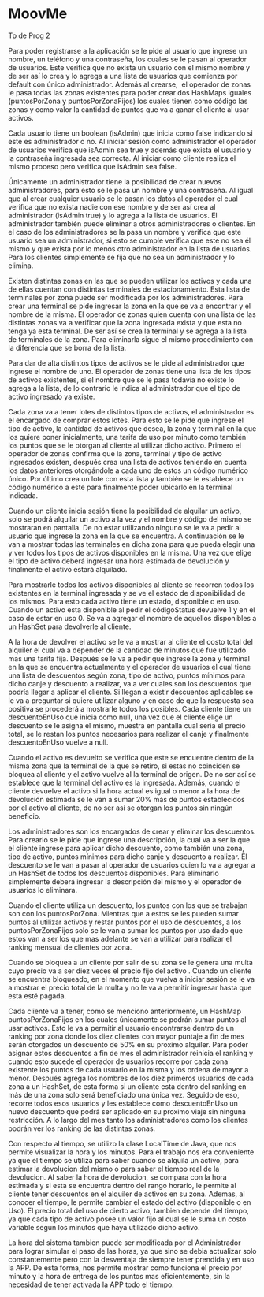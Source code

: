 # MoovMe
Tp de Prog 2

Para poder registrarse a la aplicación se le pide al usuario que ingrese un nombre, un teléfono y una contraseña, los cuales se le pasan al operador de usuarios. Este verifica que no exista un usuario con el mismo nombre y de ser así lo crea y lo agrega a una lista de usuarios que comienza por default con único administrador. Además al crearse,  el operador de zonas le pasa todas las zonas existentes para poder crear dos HashMaps  iguales (puntosPorZona y puntosPorZonaFijos) los cuales tienen como código las zonas y como valor la cantidad de puntos que va a ganar el cliente al usar activos.

Cada usuario tiene un boolean (isAdmin) que inicia como false indicando si este es administrador o no. Al iniciar sesión como administrador el operador de usuarios verifica que isAdmin sea true y además que exista el usuario y la contraseña ingresada sea correcta. Al iniciar como cliente realiza el mismo proceso pero verifica que isAdmin sea false.

Únicamente un administrador tiene la posibilidad de crear nuevos administradores, para esto se le pasa un nombre y una contraseña. Al igual que al crear cualquier usuario se le pasan los datos al operador el cual verifica que no exista nadie con ese nombre y de ser así crea al administrador (isAdmin true) y lo agrega a la lista de usuarios. El administrador también puede eliminar a otros administradores o clientes. En el caso de los administradores se la pasa un nombre y verifica que este usuario sea un administrador, si esto se cumple verifica que este no sea él mismo y que exista por lo menos otro administrador en la lista de usuarios. Para los clientes simplemente se fija que no sea un administrador y lo elimina.

Existen distintas zonas en las que se pueden utilizar los activos y cada una de ellas cuentan con distintas terminales de estacionamiento. Esta lista de terminales por zona puede ser modificada por los administradores. Para crear una terminal se pide ingresar la zona en la que se va a encontrar y el nombre de la misma. El operador de zonas quien cuenta con una lista de las distintas zonas va a verificar que la zona ingresada exista y que esta no tenga ya esta terminal. De ser así se crea la terminal y se agrega a la lista de terminales de la zona. Para eliminarla sigue el mismo procedimiento con la diferencia que se borra de la lista.

Para dar de alta distintos tipos de activos se le pide al administrador que ingrese el nombre de uno. El operador de zonas tiene una lista de los tipos de activos existentes, si el nombre que se le pasa todavía no existe lo agrega a la lista, de lo contrario le indica al administrador que el tipo de activo ingresado ya existe. 

Cada zona va a tener lotes de distintos tipos de activos, el administrador es el encargado de comprar estos lotes. Para esto se le pide que ingrese el tipo de activo, la cantidad de activos que desea, la zona y terminal en la que los quiere poner inicialmente, una tarifa de uso por minuto como también los puntos que se le otorgan al cliente al utilizar dicho activo. Primero el operador de zonas confirma que la zona, terminal y tipo de activo ingresados existen, después crea una lista de activos teniendo en cuenta los datos anteriores otorgándole a cada uno de estos un código numérico único. Por último crea un lote con esta lista y también se le establece un código numérico a este para finalmente poder ubicarlo en la terminal indicada.

Cuando un cliente inicia sesión tiene la posibilidad de alquilar un activo, solo se podrá alquilar un activo a la vez y el nombre y código del mismo se mostraran en pantalla. De no estar utilizando ninguno se le va a pedir al usuario que ingrese la zona en la que se encuentra. A continuación se le van a mostrar todas las terminales en dicha zona para que pueda elegir una y ver todos los tipos de activos disponibles en la misma. Una vez que elige el tipo de activo deberá ingresar una hora estimada de devolución y finalmente el activo estará alquilado. 

Para mostrarle todos los activos disponibles al cliente se recorren todos los existentes en la terminal ingresada y se ve el estado de disponibilidad de los mismos. Para esto cada activo tiene un estado, disponible o en uso. Cuando un activo esta disponible al pedir el códigoStatus devuelve 1 y en el caso de estar en uso 0. Se va a agregar el nombre de aquellos disponibles a un HashSet para devolverle al cliente.

A la hora de devolver el activo se le va a mostrar al cliente el costo total del alquiler el cual va a depender de la cantidad de minutos que fue utilizado mas una tarifa fija. Después se le va a pedir que ingrese la zona y terminal en la que se encuentra actualmente y el operador de usuarios el cual tiene una lista de descuentos según zona, tipo de activo, puntos mínimos para dicho canje y descuento a realizar, va a ver cuales son los descuentos que podría llegar a aplicar el cliente. Si llegan a existir descuentos aplicables se le va a preguntar si quiere utilizar alguno y en caso de que la respuesta sea positiva se procederá a mostrarle todos los posibles. Cada cliente tiene un descuentoEnUso que inicia como null, una vez que el cliente elige un descuento se le asigna el mismo, muestra en pantalla cual seria el precio total, se le restan los puntos necesarios para realizar el canje y finalmente descuentoEnUso vuelve a null.

Cuando el activo es devuelto se verifica que este se encuentre dentro de la misma zona que la terminal de la que se retiro, si estas no coinciden se bloquea al cliente y el activo vuelve al la terminal de origen. De no ser así se establece que la terminal del activo es la ingresada. Además, cuando el cliente devuelve el activo si la hora actual es igual o menor a la hora de devolución estimada se le van a sumar 20% más de puntos establecidos por el activo al cliente, de no ser así se otorgan los puntos sin ningún beneficio.

Los administradores son los encargados de crear y eliminar los descuentos. Para crearlo se le pide que ingrese una descripción, la cual va a ser la que el cliente ingrese para aplicar dicho descuento, como también una zona, tipo de activo, puntos mínimos para dicho canje y descuento a realizar. El descuento se le van a pasar al operador de usuarios quien lo va a agregar a un HashSet de todos los descuentos disponibles. Para eliminarlo simplemente deberá ingresar la descripción del mismo y el operador de usuarios lo eliminara. 

Cuando el cliente utiliza un descuento, los puntos con los que se trabajan son con los puntosPorZona. Mientras que a estos se les pueden sumar puntos al utilizar activos y restar puntos por el uso de descuentos, a los puntosPorZonaFijos solo se le van a sumar los puntos por uso dado que estos van a ser los que mas adelante se van a utilizar para realizar el ranking mensual de clientes por zona.
	
Cuando se bloquea a un cliente por salir de su zona se le genera una multa cuyo precio va a ser diez veces el precio fijo del activo . Cuando un cliente se encuentra bloqueado, en el momento que vuelva a iniciar sesión se le va a mostrar el precio total de la multa y no le va a permitir ingresar hasta que esta esté pagada.  

Cada cliente va a tener, como se menciono anteriormente, un HashMap puntosPorZonaFijos en los cuales únicamente se podrán sumar puntos al usar activos. Esto le va a permitir al usuario encontrarse dentro de un ranking por zona donde los diez clientes con mayor puntaje a fin de mes serán otorgados un descuento de 50% en su proximo alquiler. Para poder asignar estos descuentos a fin de mes el administrador reinicia el ranking y cuando esto sucede el operador de usuarios recorre por cada zona existente los puntos de cada usuario en la misma y los ordena de mayor a menor. Después agrega los nombres de los diez primeros usuarios de cada zona a un HashSet, de esta forma si un cliente esta dentro del ranking en más de una zona solo será beneficiado una única vez.  Seguido de eso, recorre todos esos usuarios y les establece como descuentoEnUso un nuevo descuento que podrá ser aplicado en su proximo viaje sin ninguna restricción. 
A lo largo del mes tanto los administradores como los clientes podrán ver los ranking de las distintas zonas.

Con respecto al tiempo, se utilizo la clase LocalTime de Java, que nos permite visualizar la hora y los minutos. Para el trabajo nos era conveniente ya que el tiempo se utiliza para saber cuando se alquila un activo, para estimar la devolucion del mismo o para saber el tiempo real de la devolucion. Al saber la hora de devolucion, se compara con la hora estimada y si esta se encuentra dentro del rango horario, le permite al cliente tener descuentos en el alquiler de activos en su zona. Ademas, al conocer el tiempo, le permite cambiar el estado del activo (disponible o en Uso). El precio total del uso de cierto activo, tambien depende del tiempo, ya que cada tipo de activo posee un valor fijo al cual se le suma un costo variable segun los minutos que haya utilizado dicho activo.

La hora del sistema tambien puede ser modificada por el Administrador para lograr simular el paso de las horas, ya que sino se debia actualizar solo constantemente pero con la desventaja de siempre tener prendida y en uso la APP. De esta forma, nos permite mostrar como funciona el precio por minuto y la hora de entrega de los puntos mas eficientemente, sin la necesidad de tener activada la APP todo el tiempo.
